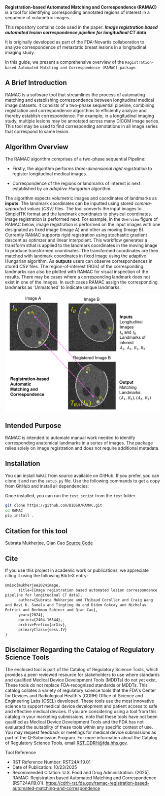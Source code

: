 **Registration-based Automated Matching and Correspondence (RAMAC)** is a tool for identifying corresponding annotated regions of interest in a sequence of volumetric images.

This repository contains code used in the paper:
**_Image registration based automated lesion correspondence pipeline for longitudinal CT data_**

It is originally developed as part of the FDA-Novartis collaboration to analyze correspondence of metastatic breast lesions in a longitudinal imaging study.

In this guide, we present a comprehensive overview of the `Registration-based Automated Matching and Correspondence (RAMAC) package`.

## A Brief Introduction

RAMAC is a software tool that streamlines the process of automating matching and establishing correspondence between longitudinal medical image datasets. It consists of a two-phase sequential pipeline, combining registration and correspondence algorithms to efficiently analyze and thereby establish correspondence. For example, in a longitudinal imaging study, multiple lesions may be annotated across many DICOM image series. This tool may be used to find corresponding annotations in all image series that correspond to same lesion.

## Algorithm Overview

The RAMAC algorithm comprises of a two-phase sequential Pipeline:
- Firstly, the algorithm performs *three-dimensional rigid registration* to register longitudinal medical images.

- Correspondence of the regions or landmarks of interest is next established by an *adaptive Hungarian* algorithm.

The algorithm expects volumetric images and coordinates of landmarks as **inputs**. The landmark coordinates can be inputted using stored _comma-separated values (CSV)_ files. The tool converts the input images to SimpleITK format and the landmark cooridnates to physical coordinates. Image registration is performed next.
For example, in the `Overview` figure of RAMAC below, image registration is performed on the input images with one designated as fixed image (Image A) and other as moving (Image B). Currently RAMAC supports rigid registration using stochastic gradient descent as optimzer and linear interpolant. This workflow generates a transform sthat is applied to the landmark coordinates in the moving image to produce transformed coordinates. The transformed coordinates are then matched with landmark coordinates in fixed image using the adaptive Hungarian algorithm. As **outputs** users can observe correspondences in stored _CSV_ files. The region-of-interest (ROIs) of the corresponding landmarks can also be plotted with RAMAC for visual inspection of the results. There may be cases where a corresponding landmark does not exist in one of the images. In such cases RAMAC assign the corresponding landmarks as 'Unmatched' to indicate unique landmarks. 

![Overview](ramac_overview.png)

## Intended Purpose

RAMAC is intended to automate manual work needed to identify corresponding anatomical landmarks in a series of images. The package relies solely on image registration and does not require additional metadata.

## Installation

You can install `RAMAC` from source available on GitHub. If you prefer, you can clone it and run the `setup.py` file. Use the following commands to get a copy from GitHub and install all dependencies:

Once installed, you can run the `test_script` from the `test` folder.

```bash
git clone https://github.com/DIDSR/RAMAC.git
cd RAMAC
pip install .
```
## Citation for this tool
Subrata Mukherjee, Qian Cao [Source Code](https://github.com/DIDSR/RAMAC/)

## Cite

If you use this project in academic work or publications, we appreciate citing it using the following BibTeX entry:

```
@misc{mukherjee2024image,
      title={Image registration based automated lesion correspondence pipeline for longitudinal CT data}, 
      author={Subrata Mukherjee and Thibaud Coroller and Craig Wang and Ravi K. Samala and Tingting Hu and Didem Gokcay and Nicholas Petrick and Berkman Sahiner and Qian Cao},
      year={2024},
      eprint={2404.16544},
      archivePrefix={arXiv},
      primaryClass={eess.IV}
}
```

## Disclaimer Regarding the Catalog of Regulatory Science Tools

The enclosed tool is part of the Catalog of Regulatory Science Tools, which provides a peer-reviewed resource for stakeholders to use where standards and qualified Medical Device Development Tools (MDDTs) do not yet exist. These tools do not replace FDA-recognized standards or MDDTs. This catalog collates a variety of regulatory science tools that the FDA's Center for Devices and Radiological Health's (CDRH) Office of Science and Engineering Labs (OSEL) developed. These tools use the most innovative science to support medical device development and patient access to safe and effective medical devices. If you are considering using a tool from this catalog in your marketing submissions, note that these tools have not been qualified as Medical Device Development Tools and the FDA has not evaluated the suitability of these tools within any specific context of use. You may request feedback or meetings for medical device submissions as part of the Q-Submission Program.
For more information about the Catalog of Regulatory Science Tools, email RST_CDRH@fda.hhs.gov.

Tool Reference 
* RST Reference Number: RST24AI19.01
* Date of Publication: 10/23/2025
* Recommended Citation: U.S. Food and Drug Administration. (2025). RAMAC: Registration based Automated Matching and Correspondence (RST24AI19.01). https://cdrh-rst.fda.gov/ramac-registration-based-automated-matching-and-correspondence
